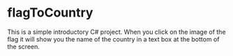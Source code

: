 # flagToCountry

This is a simple introductory C# project. When you click on the image of the flag it will show you the name of the country in a text box at the bottom of the screen.
